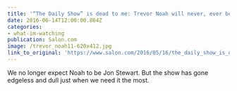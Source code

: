 ```yaml
---
title: '“The Daily Show” is dead to me: Trevor Noah will never, ever be good at his job'
date: 2016-06-14T12:00:00.864Z
categories: 
- what-im-watching
publication: Salon.com
image: /trevor_noah11-620x412.jpg
link_to_original: 'https://www.salon.com/2016/05/16/the_daily_show_is_dead_to_me_trevor_noah_will_never_ever_be_good_at_his_job_also_thanks_a_lot_for_donald_trump/'
---
```



We no longer expect Noah to be Jon Stewart. But the show has gone edgeless and dull just when we need it the most.